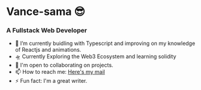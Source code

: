 # Vance-sama 😎

<!--
**VansRouges/VansRouges** is a ✨ _special_ ✨ repository because its `README.md` (this file) appears on your GitHub profile.
-->
### A Fullstack Web Developer

<!-- - 👩‍💻 I’m currently learning more about Typescript -->
- 🌱 I’m currently buidling with Typescript and improving on my knowledge of Reactjs and animations.
- 🛸 Currently Exploring the Web3 Ecosystem and learning solidity
- 🤝 I'm open to collaborating on projects. 
- 📫 How to reach me: [Here's my mail](evansagina57@gmail.com)
- ⚡ Fun fact: I'm a great writer.
